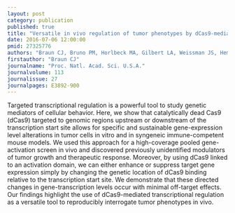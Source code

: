 ```yaml
---
layout: post
category: publication
published: true
title: "Versatile in vivo regulation of tumor phenotypes by dCas9-mediated transcriptional perturbation."
date: 2016-07-06 12:00:00
pmid: 27325776
authors: "Braun CJ, Bruno PM, Horlbeck MA, Gilbert LA, Weissman JS, Hemann MT"
firstauthor: "Braun CJ"
journalname: "Proc. Natl. Acad. Sci. U.S.A."
journalvolume: 113
journalissue: 27
journalpages: E3892-900
---
```


Targeted transcriptional regulation is a powerful tool to study genetic mediators of cellular behavior. Here, we show that catalytically dead Cas9 (dCas9) targeted to genomic regions upstream or downstream of the transcription start site allows for specific and sustainable gene-expression level alterations in tumor cells in vitro and in syngeneic immune-competent mouse models. We used this approach for a high-coverage pooled gene-activation screen in vivo and discovered previously unidentified modulators of tumor growth and therapeutic response. Moreover, by using dCas9 linked to an activation domain, we can either enhance or suppress target gene expression simply by changing the genetic location of dCas9 binding relative to the transcription start site. We demonstrate that these directed changes in gene-transcription levels occur with minimal off-target effects. Our findings highlight the use of dCas9-mediated transcriptional regulation as a versatile tool to reproducibly interrogate tumor phenotypes in vivo.

